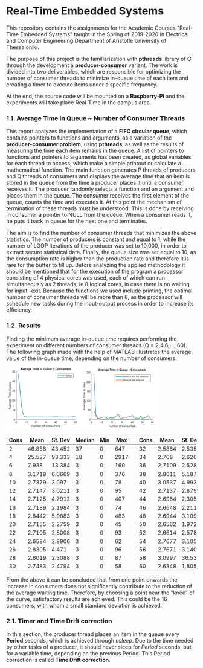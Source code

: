 # Real-Time Embedded Systems

This repository contains the assignments for the Academic Courses "Real-Time Embedded Systems" taught in the Spring of 2019-2020 in Electrical and Computer Engineering Department of Aristotle University of Thessaloniki.

The purpose of this project is the familiarization with **pthreads** library of **C** through the development a **producer-consumer** variant. The work is divided into two deliverables, which are responsible for optimizing the number of consumer threads to minimize in-queue time of each item and creating a timer to execute items under a specific frequency. 

At the end, the source code will be mounted on a **Raspberry-Pi** and the experiments will take place Real-Time in the campus area.



### 1.1. Average Time in Queue ~ Number of Consumer Threads

This report analyzes the implementation of a **FIFO circular queue**, which contains pointers to functions and arguments, as a variation of the **producer-consumer problem**, using **pthreads**, as well as the results of measuring the time each item remains in the queue. A list of pointers to functions and pointers to arguments has been created, as global variables for each thread to access, which make a simple printout or calculate a mathematical function. The main function generates P threads of producers and Q threads of consumers and displays the average time that an item is stored in the queue from the time a producer places it until a consumer receives it. The producer randomly selects a function and an argument and places them in the queue. The consumer receives the first element of the queue, counts the time and executes it. At this point the mechanism of termination of these threads must be understood. This is done by receiving in consumer a pointer to NULL from the queue. When a consumer reads it, he puts it back in queue for the next one and terminates. 

The aim is to find the number of consumer threads that minimizes the above statistics. The number of producers is constant and equal to 1, while the number of LOOP iterations of the producer was set to 10,000, in order to extract secure statistical data. Finally, the queue size was set equal to 10, as the consumption rate is higher than the production rate and therefore it is rare for the buffer to fill up. Before analyzing the applied methodology it should be mentioned that for the execution of the program a processor consisting of 4 physical cores was used, each of which can run simultaneously as 2 threads, ie 8 logical cores, in case there is no waiting for input -exit. Because the functions we used include printing, the optimal number of consumer threads will be more than 8, as the processor will schedule new tasks during the input-output process in order to increase its efficiency.



### 1.2. Results

Finding the minimum average in-queue time requires performing the experiment on different numbers of consumer threads (Q = 2,4,6,…, 60). The following graph made with the help of MATLAB illustrates the average value of the in-queue time, depending on the number of consumers.



<p allign = 'center'>
    <img src = 'images/diagram1.png' width = '80%'>
</p>



| **Cons** | **Mean** | **St. Dev** | **Median** | **Min** | **Max** |      | **Cons** | **Mean** | **St. Dev** | **Median** | **Min** | **Max** |
| -------- | -------- | ----------- | ---------- | ------- | ------- | ---- | -------- | -------- | ----------- | ---------- | ------- | ------- |
| 2        | 46.858   | 43.452      | 37         | 0       | 647     |      | 32       | 2.5864   | 2.5356      | 3          | 0       | 64      |
| 4        | 25.527   | 93.333      | 18         | 0       | 2917    |      | 34       | 2.708    | 2.6204      | 3          | 0       | 62      |
| 6        | 7.938    | 13.384      | 3          | 0       | 160     |      | 36       | 2.7109   | 2.5281      | 3          | 0       | 48      |
| 8        | 3.1719   | 6.0669      | 3          | 0       | 376     |      | 38       | 2.8011   | 5.187       | 3          | 0       | 373     |
| 10       | 2.7379   | 3.097       | 3          | 0       | 78      |      | 40       | 3.0537   | 4.9934      | 3          | 0       | 178     |
| 12       | 2.7147   | 3.0211      | 3          | 0       | 95      |      | 42       | 2.7137   | 2.8796      | 3          | 0       | 71      |
| 14       | 2.7125   | 4.7912      | 3          | 0       | 407     |      | 44       | 2.6964   | 2.3052      | 3          | 0       | 52      |
| 16       | 2.7189   | 2.1984      | 3          | 0       | 74      |      | 46       | 2.6648   | 2.2114      | 3          | 0       | 133     |
| 18       | 2.8442   | 5.9883      | 3          | 0       | 483     |      | 48       | 2.6944   | 3.1094      | 3          | 0       | 80      |
| 20       | 2.7155   | 2.2759      | 3          | 0       | 45      |      | 50       | 2.6562   | 1.9723      | 3          | 0       | 42      |
| 22       | 2.7105   | 2.8008      | 3          | 0       | 93      |      | 52       | 2.6614   | 2.5789      | 3          | 0       | 57      |
| 24       | 2.6584   | 2.8906      | 3          | 0       | 62      |      | 54       | 2.7677   | 3.1054      | 3          | 0       | 78      |
| 26       | 2.8305   | 4.471       | 3          | 0       | 96      |      | 56       | 2.7671   | 3.1409      | 3          | 0       | 65      |
| 28       | 2.6019   | 2.3088      | 3          | 0       | 87      |      | 58       | 3.0997   | 36.532      | 3          | 0       | 3467    |
| 30       | 2.7483   | 2.4794      | 3          | 0       | 58      |      | 60       | 2.6348   | 1.8056      | 3          | 0       | 42      |



From the above it can be concluded that from one point onwards the increase in consumers does not significantly contribute to the reduction of the average waiting time. Therefore, by choosing a point near the "knee" of the curve, satisfactory results are achieved. This could be the 16 consumers, with whom a small standard deviation is achieved.



### 2.1. Timer and Time Drift correction

In this section, the producer thread places an item in the queue every **Period** seconds, which is achieved through *usleep*. Due to the time needed by other tasks of a producer, it should never sleep for *Period* seconds, but for a variable time, depending on the previous Period. This Period correction is called **Time Drift correction**.